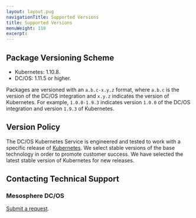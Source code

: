 ```yaml
---
layout: layout.pug
navigationTitle: Supported Versions
title: Supported Versions
menuWeight: 110
excerpt:
---
```


## Package Versioning Scheme

- Kubernetes: 1.10.8.
- DC/OS: 1.11.5 or higher.

Packages are versioned with an `a.b.c-x.y.z` format, where `a.b.c` is the version of the DC/OS integration and `x.y.z` indicates the version of Kubernetes. For example, `1.0.0-1.9.3` indicates version `1.0.0` of the DC/OS integration and version `1.9.3` of Kubernetes.

## Version Policy

The DC/OS Kubernetes Service is engineered and tested to work with a specific release of [Kubernetes](https://kubernetes.io). We select stable versions of the base technology in order to promote customer success. We have selected the latest stable version of Kubernetes for new releases.

## Contacting Technical Support

### Mesosphere DC/OS

[Submit a request](https://support.mesosphere.com/s/).
